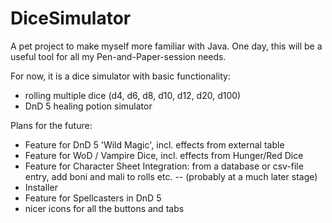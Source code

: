 # DiceSimulator

A pet project to make myself more familiar with Java. 
One day, this will be a useful tool for all my Pen-and-Paper-session needs. 

For now, it is a dice simulator with basic functionality:
- rolling multiple dice (d4, d6, d8, d10, d12, d20, d100) 
- DnD 5 healing potion simulator

Plans for the future: 
- Feature for DnD 5 'Wild Magic', incl. effects from external table
- Feature for WoD / Vampire Dice, incl. effects from Hunger/Red Dice
- Feature for Character Sheet Integration: from a database or csv-file entry, add boni and mali to rolls etc.
-- (probably at a much later stage)
- Installer
- Feature for Spellcasters in DnD 5
- nicer icons for all the buttons and tabs
